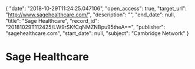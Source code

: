 {
  "date": "2018-10-29T11:24:25.047106", 
  "open_access": true, 
  "target_url": "http://www.sagehealthcare.com/", 
  "description": "", 
  "end_date": null, 
  "title": "Sage Healthcare", 
  "record_id": "20181029T112425/LW9rSKfCqNMZNBpu95theA==", 
  "publisher": "sagehealthcare.com", 
  "start_date": null, 
  "subject": "Cambridge Network"
}

# Sage Healthcare

